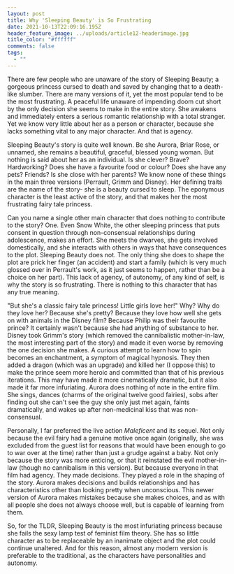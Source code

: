 ```yaml
---
layout: post
title: Why 'Sleeping Beauty' is So Frustrating
date: 2021-10-13T22:09:16.195Z
header_feature_image: ../uploads/article12-headerimage.jpg
title_color: "#ffffff"
comments: false
tags:
  - ""
---
```

There are few people who are unaware of the story of Sleeping Beauty; a gorgeous princess cursed to death and saved by changing that to a death-like slumber. There are many versions of it, yet the most popular tend to be the most frustrating. A peaceful life unaware of impending doom cut short by the only decision she seems to make in the entire story. She awakens and immediately enters a serious romantic relationship with a total stranger. Yet we know very little about her as a person or character, because she lacks something vital to any major character. And that is agency.

Sleeping Beauty's story is quite well known. Be she Aurora, Briar Rose, or unnamed, she remains a beautiful, graceful, blessed young woman. But nothing is said about her as an individual. Is she clever? Brave? Hardworking? Does she have a favourite food or colour? Does she have any pets? Friends? Is she close with her parents? We know none of these things in the main three versions (Perrault, Grimm and Disney). Her defining traits are the name of the story- she is a beauty cursed to sleep. The eponymous character is the least active of the story, and that makes her the most frustrating fairy tale princess.

Can you name a single other main character that does nothing to contribute to the story? One. Even Snow White, the other sleeping princess that puts consent in question through non-consensual relationships during adolescence, makes an effort. She meets the dwarves, she gets involved domestically, and she interacts with others in ways that have consequences to the plot. Sleeping Beauty does not. The only thing she does to shape the plot are prick her finger (an accident) and start a family (which is very much glossed over in Perrault's work, as it just seems to happen, rather than be a choice on her part). This lack of agency, of autonomy, of any kind of self, is why the story is so frustrating. There is nothing to this character that has any true meaning.

"But she's a classic fairy tale princess! Little girls love her!" Why? Why do they love her? Because she's pretty? Because they love how well she gets on with animals in the Disney film? Because Philip was their favourite prince? It certainly wasn't because she had anything of substance to her. Disney took Grimm's story (which removed the cannibalistic mother-in-law, the most interesting part of the story) and made it even worse by removing the one decision she makes. A curious attempt to learn how to spin becomes an enchantment, a symptom of magical hypnosis. They then added a dragon (which was an upgrade) and killed her (I oppose this) to make the prince seem more heroic and committed than that of his previous iterations. This may have made it more cinematically dramatic, but it also made it far more infuriating. Aurora does nothing of note in the entire film. She sings, dances (charms of the original twelve good fairies), sobs after finding out she can't see the guy she only just met again, faints dramatically, and wakes up after non-medicinal kiss that was non-consensual.

Personally, I far preferred the live action *Maleficent* and its sequel. Not only because the evil fairy had a genuine motive once again (originally, she was excluded from the guest list for reasons that would have been enough to go to war over at the time) rather than just a grudge against a baby. Not only because the story was more enticing, or that it reinstated the evil mother-in-law (though no cannibalism in this version). But because everyone in that film had agency. They made decisions. They played a role in the shaping of the story. Aurora makes decisions and builds relationships and has characteristics other than looking pretty when unconscious. This newer version of Aurora makes mistakes because she makes choices, and as with all people she does not always choose well, but is capable of learning from them.

So, for the TLDR, Sleeping Beauty is the most infuriating princess because she fails the sexy lamp test of feminist film theory. She has so little character as to be replaceable by an inanimate object and the plot could continue unaltered. And for this reason, almost any modern version is preferable to the traditional, as the characters have personalities and autonomy.
